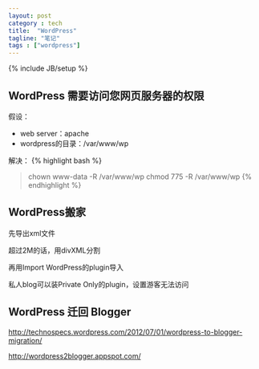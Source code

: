 ```yaml
---
layout: post
category : tech
title:  "WordPress"
tagline: "笔记"
tags : ["wordpress"] 
---
```

{% include JB/setup %}

##  WordPress 需要访问您网页服务器的权限

假设：
- web server：apache
- wordpress的目录：/var/www/wp

解决：
{% highlight bash %}
> chown www-data -R /var/www/wp
> chmod 775 -R /var/www/wp 
{% endhighlight %}

##  WordPress搬家

先导出xml文件

超过2M的话，用divXML分割

再用Import WordPress的plugin导入

私人blog可以装Private Only的plugin，设置游客无法访问 

##  WordPress 迁回 Blogger

http://technospecs.wordpress.com/2012/07/01/wordpress-to-blogger-migration/

http://wordpress2blogger.appspot.com/
